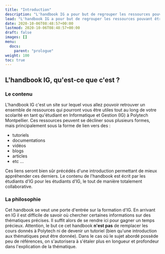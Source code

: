 ```yaml
---
title: "Introduction"
description: "L'handbook IG a pour but de regrouper les ressources pouvant être utiles aux étudiants de la filière Informatique et Gestion de Polytech Montpellier"
lead: "L'handbook IG a pour but de regrouper les ressources pouvant être utiles aux étudiants de la filière Informatique et Gestion de Polytech Montpellier"
date: 2020-10-06T08:48:57+00:00
lastmod: 2020-10-06T08:48:57+00:00
draft: false
images: []
menu:
  docs:
    parent: "prologue"
weight: 100
toc: true
---
```


## L'handbook IG, qu'est-ce que c'est ?

### Le contenu

L'handbook IG c'est un site sur lequel vous allez pouvoir retrouver un ensemble de ressources qui pourront vous être utiles tout au long de votre scolarité en tant qu'étudiant en Informatique et Gestion (IG) à Polytech Montpellier. Ces ressources peuvent se décliner sous plusieurs formes, mais principalement sous la forme de lien vers des :

- tutoriels
- documentations
- vidéos
- blogs
- articles
- etc ...

Ces liens seront bien sûr précédés d'une introduction permettant de mieux appréhender ces derniers. Le contenu de l'handbook est écrit par les étudiants d'IG pour les étudiants d'IG, le tout de manière totalement collaborative.

### La philosophie

Cet handbook se veut une porte d'entrée sur la formation d'IG. En arrivant en IG il est difficile de savoir où chercher certaines informations sur des thématiques précises. Il suffit alors de se rendre ici pour gagner un temps précieux. Attention, le but ce cet handbook **n'est pas** de remplacer les cours donnés à Polytech ni de devenir un tutoriel (bien qu'une introduction aux thématiques peut être donnée). Dans le cas où le sujet abordé possède peu de références, on s'autorisera à s'étaler plus en longueur et profondeur dans l'explication de la thématique.

